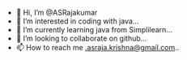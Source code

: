 - 👋 Hi, I’m @ASRajakumar
- 👀 I’m interested in coding with java...
- 🌱 I’m currently learning java from Simplilearn...
- 💞️ I’m looking to collaborate on github...
- 📫 How to reach me .asraja.krishna@gmail.com..

<!---
ASRajakumar/ASRajakumar is a ✨ special ✨ repository because its `README.md` (this file) appears on your GitHub profile.
You can click the Preview link to take a look at your changes.
--->
